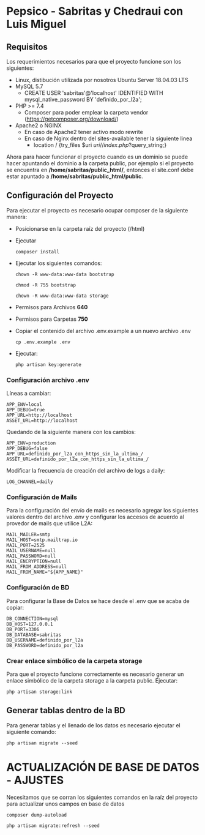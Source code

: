 # Pepsico - Sabritas y Chedraui con Luis Miguel

## Requisitos
Los requerimientos necesarios para que el proyecto funcione son los siguientes:

- Linux, distibución utilizada por nosotros Ubuntu Server 18.04.03 LTS
- MySQL 5.7
    - CREATE USER 'sabritas'@'localhost' IDENTIFIED WITH mysql_native_password BY 'definido_por_l2a'; 
- PHP >= 7.4
    * Composer para poder emplear la carpeta vendor (https://getcomposer.org/download/)
- Apache2 o NGINX
    - En caso de Apache2 tener activo modo rewrite
    - En caso de Nginx dentro del sites-available tener la siguiente linea
        - location / {try_files $uri $uri/ /index.php?$query_string;}

Ahora para hacer funcionar el proyecto cuando es un dominio se puede hacer apuntando el dominio a la carpeta public, por ejemplo si el proyecto se encuentra en **/home/sabritas/public_html/**, entonces el site.conf debe estar apuntado a **/home/sabritas/public_html/public**.

## Configuración del Proyecto
Para ejecutar el proyecto es necesario ocupar composer de la siguiente manera:

- Posicionarse en la carpeta raíz del proyecto (/html) 
- Ejecutar 
    ````
    composer install
    ````
- Ejecutar los siguientes comandos:
    ````
    chown -R www-data:www-data bootstrap
    ````
    ````
    chmod -R 755 bootstrap
    ````
    ````
    chown -R www-data:www-data storage
    ````

- Permisos para Archivos **640**
- Permisos para Carpetas **750**

- Copiar el contenido del archivo .env.example a un nuevo archivo .env 
    ````
    cp .env.example .env
    ````

- Ejecutar:
    ````
    php artisan key:generate
    ````

### Configuración archivo .env
Líneas a cambiar:
````
APP_ENV=local
APP_DEBUG=true
APP_URL=http://localhost
ASSET_URL=http://localhost
````

Quedando de la siguiente manera con los cambios:
````
APP_ENV=production
APP_DEBUG=false
APP_URL=definido_por_l2a_con_https_sin_la_ultima_/
ASSET_URL=definido_por_l2a_con_https_sin_la_ultima_/
````

Modificar la frecuencia de creación del archivo de logs a daily:
`````
LOG_CHANNEL=daily
`````

### Configuración de Mails
Para la configuración del envío de mails es necesario agregar los siguientes valores dentro del archivo .env y configurar los accesos de acuerdo al provedor de mails que utilice L2A:
````
MAIL_MAILER=smtp
MAIL_HOST=smtp.mailtrap.io
MAIL_PORT=2525
MAIL_USERNAME=null
MAIL_PASSWORD=null
MAIL_ENCRYPTION=null
MAIL_FROM_ADDRESS=null
MAIL_FROM_NAME="${APP_NAME}"
````

### Configuración de BD
Para configurar la Base de Datos se hace desde el .env que se acaba de copiar:
````
DB_CONNECTION=mysql
DB_HOST=127.0.0.1
DB_PORT=3306
DB_DATABASE=sabritas
DB_USERNAME=definido_por_l2a
DB_PASSWORD=definido_por_l2a
````

### Crear enlace simbólico de la carpeta storage
Para que el proyecto funcione correctamente es necesario generar un enlace simbólico de la carpeta storage a la carpeta public. Ejecutar:

````
php artisan storage:link
````

## Generar tablas dentro de la BD
Para generar tablas y el llenado de los datos es necesario ejecutar el siguiente comando:    
````
php artisan migrate --seed
````

# ACTUALIZACIÓN DE BASE DE DATOS - AJUSTES 
Necesitamos que se corran los siguientes comandos en la raíz del proyecto para actualizar unos campos en base de datos

````
composer dump-autoload
````

````
php artisan migrate:refresh --seed
````
